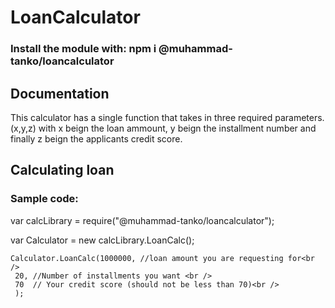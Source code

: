 # LoanCalculator

### Install the module with:  npm i @muhammad-tanko/loancalculator 


## Documentation

This calculator has a single function that takes in three required parameters. (x,y,z) with x beign the loan ammount, y beign the installment number and finally z beign the applicants credit score.

## Calculating loan

### Sample code:

var calcLibrary = require("@muhammad-tanko/loancalculator");

var Calculator = new calcLibrary.LoanCalc();

    Calculator.LoanCalc(1000000, //loan amount you are requesting for<br />
     20, //Number of installments you want <br />
     70  // Your credit score (should not be less than 70)<br />
     );


